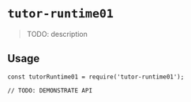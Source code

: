 # `tutor-runtime01`

> TODO: description

## Usage

```
const tutorRuntime01 = require('tutor-runtime01');

// TODO: DEMONSTRATE API
```
